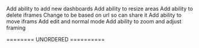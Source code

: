 Add ability to add new dashboards
Add ability to resize areas
Add ability to delete iframes
Change to be based on url so can share it
Add ability to move iframs
Add edit and normal mode
Add ability to zoom and adjust framing

======== UNORDERED ==========
